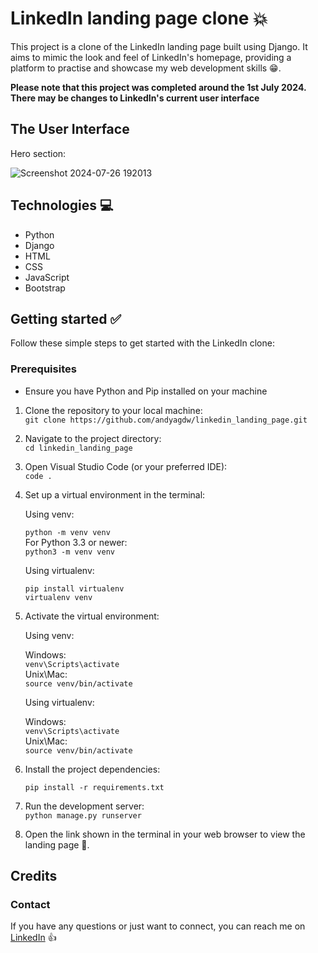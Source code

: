# LinkedIn landing page clone 💥

This project is a clone of the LinkedIn landing page built using Django. It aims to mimic the look
and feel of LinkedIn's homepage, providing a platform to practise and showcase my web development skills 😁.

**Please note that this project was completed around the 1st July 2024. There may be changes to LinkedIn's
current user interface**

## The User Interface

Hero section:

![Screenshot 2024-07-26 192013](https://github.com/user-attachments/assets/dad5f7b9-7eca-4251-86c3-d0c2c46ce28d)

## Technologies 💻

* Python
* Django
* HTML
* CSS
* JavaScript
* Bootstrap

## Getting started ✅

Follow these simple steps to get started with the LinkedIn clone:

### Prerequisites
- Ensure you have Python and Pip installed on your machine

1. Clone the repository to your local machine: <br />
   `git clone https://github.com/andyagdw/linkedin_landing_page.git`
2. Navigate to the project directory: <br />
   `cd linkedin_landing_page`
3. Open Visual Studio Code (or your preferred IDE): <br />
   `code .`
4. Set up a virtual environment in the terminal: <br />

   Using venv:

   `python -m venv venv` <br />
   For Python 3.3 or newer: <br />
   `python3 -m venv venv`

   Using virtualenv:

   ```
   pip install virtualenv
   virtualenv venv
   ```

5. Activate the virtual environment:

   Using venv:

   Windows: <br />
   `venv\Scripts\activate` <br />
   Unix\Mac: <br />
   `source venv/bin/activate`

   Using virtualenv: <br />

   Windows: <br />
   `venv\Scripts\activate` <br />
   Unix\Mac: <br />
   `source venv/bin/activate`

6. Install the project dependencies: <br />

   ```pip install -r requirements.txt```

7. Run the development server: <br />
   `python manage.py runserver`

8. Open the link shown in the terminal in your web browser to view the landing page 🚀.

## Credits
### Contact

If you have any questions or just want to connect, you can reach me on
[LinkedIn](https://www.linkedin.com/in/andyagyeidwumah/) 👍
